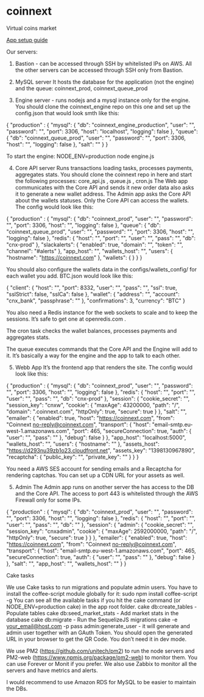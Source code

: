 coinnext
========

Virtual coins market

[App setup guide](https://www.evernote.com/l/AWWu1FCvmwlIIZZQYQmMzk9V1SEmmsFuCdk)

Our servers:

1. Bastion - can be accessed through SSH by whitelisted IPs on AWS. All the other servers can be accessed through SSH only from Bastion.

2. MySQL server
It hosts the database for the application (not the engine) and the queue: coinnext_prod, coinnext_queue_prod

3. Engine server - runs nodejs and a mysql instance only for the engine.
You should clone the coinnext_engine repo on this one and set up the config.json that would look smth like this:

{
  "production" : {
    "mysql": {
      "db": "coinnext_engine_production",
      "user": "",
      "password": "",
      "port": 3306,
      "host": "localhost",
      "logging": false
    },
    "queue": {
      "db": "coinnext_queue_prod",
      "user": "",
      "password": "",
      "port": 3306,
      "host": "",
      "logging": false
    },
    "salt": ""
  }
}

To start the engine: NODE_ENV=production node engine.js

4. Core API server
Runs transactions loading tasks, processes payments, aggregates stats.
You should clone the coinnext repo in here and start the following processes: core_api.js , queue.js , cron.js
The Web app communicates with the Core API and sends it new order data also asks it to generate a new wallet address.
The Admin app asks the Core API about the wallets statuses.
Only the Core API can access the wallets.
The config would look like this:

{
  "production" : {
    "mysql": {
      "db": "coinnext_prod",
      "user": "",
      "password": "",
      "port": 3306,
      "host": "",
      "logging": false
    },
    "queue": {
      "db": "coinnext_queue_prod",
      "user": "",
      "password": "",
      "port": 3306,
      "host": "",
      "logging": false
    },
    "redis": {
      "host": "",
      "port": "",
      "user": "",
      "pass": "",
      "db": "cnx-prod"
    },
    "slackalerts": {
      "enabled": true,
      "domain": "",
      "token": "",
      "channel": "#alerts"
    },
    "app_host": "",
    "wallets_host": "",
    "users": {
      "hostname": "https://coinnext.com"
    },
    "wallets": {
    }
  }
}

You should also configure the wallets data in the configs/wallets_config/ for each wallet you add. BTC.json would look like this:

{
  "client": {
    "host": "",
    "port": 8332,
    "user": "",
    "pass": "",
    "ssl": true,
    "sslStrict": false,
    "sslCa": false
  },
  "wallet": {
    "address": "",
    "account": "cnx_bank",
    "passphrase": ""
  },
  "confirmations": 3,
  "currency": "BTC"
}

You also need a Redis instance for the web sockets to scale and to keep the sessions. It’s safe to get one at openredis.com .

The cron task checks the wallet balances, processes payments and aggregates stats.

The queue executes commands that the Core API and the Engine will add to it. It’s basically a way for the engine and the app to talk to each other.

5. Webb App
It’s the frontend app that renders the site. The config would look like this:

{
  "production" : {
    "mysql": {
      "db": "coinnext_prod",
      "user": "",
      "password": "",
      "port": 3306,
      "host": "",
      "logging": false
    },
    "redis": {
      "host": "",
      "port": "",
      "user": "",
      "pass": "",
      "db": "cnx-prod"
    },
    "session": {
      "cookie_secret": "",
      "session_key": "cnxw",
      "cookie": {
        "maxAge": 43200000,
        "path": "/",
        "domain": ".coinnext.com",
        "httpOnly": true,
        "secure": true
      }
    },
    "salt": "",
    "emailer": {
      "enabled": true,
      "host": "https://coinnext.com",
      "from": "Coinnext <no-reply@coinnext.com>",
      "transport": {
        "host": "email-smtp.eu-west-1.amazonaws.com",
        "port": 465,
        "secureConnection": true,
        "auth": {
          "user": "",
          "pass": ""
        },
        "debug": false
      }
    },
    "app_host": "localhost:5000",
    "wallets_host": "",
    "users": {
      "hostname": ""
    },
    "assets_host": "https://d293nu39zb1o23.cloudfront.net",
    "assets_key": "1398130967890",
    "recaptcha": {
      "public_key": "",
      "private_key": ""
    }
  }
}

You need a AWS SES account for sending emails and a Recaptcha for rendering captchas. You can set up a CDN URL for your assets as well.

5. Admin
The Admin app runs on another server the has access to the DB and the Core API. The access to port 443 is whitelisted through the AWS Firewall only for some IPs.

{
  "production" : {
    "mysql": {
      "db": "coinnext_prod",
      "user": "",
      "password": "",
      "port": 3306,
      "host": "",
      "logging": false
    },
    "redis": {
      "host": "",
      "port": "",
      "user": "",
      "pass": "",
      "db": ""
    },
    "session": {
      "admin": {
        "cookie_secret": "",
        "session_key": "cnxadmin",
        "cookie": {
          "maxAge": 2592000000,
          "path": "/",
          "httpOnly": true,
          "secure": true
        }
      }
    },
    "emailer": {
      "enabled": true,
      "host": "https://coinnext.com",
      "from": "Coinnext <no-reply@coinnext.com>",
      "transport": {
        "host": "email-smtp.eu-west-1.amazonaws.com",
        "port": 465,
        "secureConnection": true,
        "auth": {
          "user": "",
          "pass": ""
        },
        "debug": false
      }
    },
    "salt": "",
    "app_host": "",
    "wallets_host": ""
  }
}


Cake tasks

We use Cake tasks to run migrations and populate admin users. You have to install the coffee-script module globally for it: sudo npm install coffee-script -g
You can see all the available tasks if you hit the cake command (or NODE_ENV=production cake) in the app root folder.
cake db:create_tables - Populate tables
cake db:seed_market_stats - Add market stats in the database
cake db:migrate - Run the SequelizeJS migrations
cake -e your_email@host.com -p pass admin:generate_user - it will generate and admin user together with an GAuth Token. You should open the generated URL in your browser to get the QR Code. You don’t need it in dev mode.

We use PM2 (https://github.com/unitech/pm2) to run the node servers and PM2-web (https://www.npmjs.org/package/pm2-web) to monitor them. You can use Forever or Monit if you prefer. We also use Zabbix to monitor all the servers and have metrics and alerts.

I would recommend to use Amazon RDS for MySQL to be easier to maintain the DBs.
